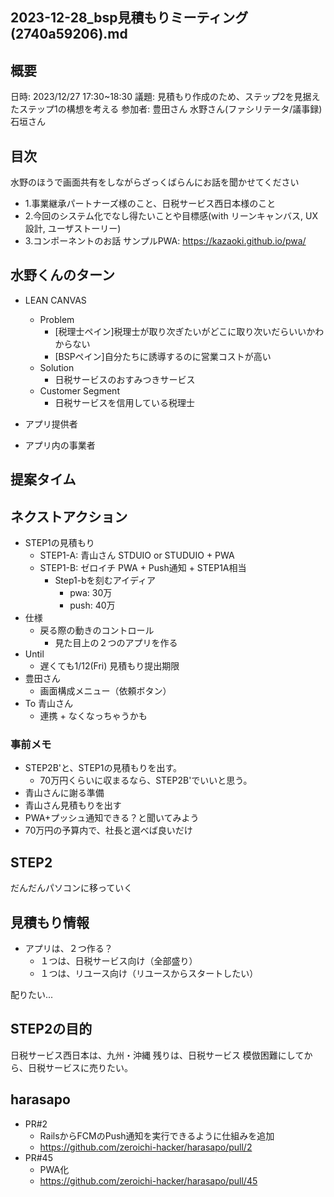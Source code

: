 2023-12-28_bsp見積もりミーティング(2740a59206).md
---

## 概要
日時:
2023/12/27 17:30~18:30
議題:
見積もり作成のため、ステップ2を見据えたステップ1の構想を考える
参加者:
  豊田さん
  水野さん(ファシリテータ/議事録)
  石垣さん

## 目次
水野のほうで画面共有をしながらざっくばらんにお話を聞かせてください
- 1.事業継承パートナーズ様のこと、日税サービス西日本様のこと
- 2.今回のシステム化でなし得たいことや目標感(with リーンキャンバス, UX設計, ユーザストーリー)
- 3.コンポーネントのお話
  サンプルPWA: https://kazaoki.github.io/pwa/

## 水野くんのターン
- LEAN CANVAS
  - Problem
    - [税理士ペイン]税理士が取り次ぎたいがどこに取り次いだらいいかわからない
    - [BSPペイン]自分たちに誘導するのに営業コストが高い
  - Solution
    - 日税サービスのおすみつきサービス
  - Customer Segment
    - 日税サービスを信用している税理士

- アプリ提供者
- アプリ内の事業者

## 提案タイム


## ネクストアクション
- STEP1の見積もり
  - STEP1-A: 青山さん STDUIO or STUDUIO + PWA
  - STEP1-B: ゼロイチ PWA + Push通知 + STEP1A相当
    - Step1-bを刻むアイディア
      - pwa:  30万
      - push: 40万
- 仕様
  - 戻る際の動きのコントロール
    - 見た目上の２つのアプリを作る
- Until
  - 遅くても1/12(Fri) 見積もり提出期限
- 豊田さん
  - 画面構成メニュー（依頼ボタン）
- To 青山さん
  - 連携 + なくなっちゃうかも
### 事前メモ
- STEP2B'と、STEP1の見積もりを出す。
  - 70万円くらいに収まるなら、STEP2B'でいいと思う。
- 青山さんに謝る準備
- 青山さん見積もりを出す
- PWA+プッシュ通知できる？と聞いてみよう
- 70万円の予算内で、社長と選べば良いだけ

## STEP2
だんだんパソコンに移っていく

## 見積もり情報
- アプリは、２つ作る？
  - １つは、日税サービス向け（全部盛り）
  - １つは、リユース向け（リユースからスタートしたい）

配りたい...


## STEP2の目的
日税サービス西日本は、九州・沖縄
残りは、日税サービス
模倣困難にしてから、日税サービスに売りたい。


## harasapo
- PR#2
  - RailsからFCMのPush通知を実行できるように仕組みを追加
  - https://github.com/zeroichi-hacker/harasapo/pull/2
- PR#45
  - PWA化
  - https://github.com/zeroichi-hacker/harasapo/pull/45



